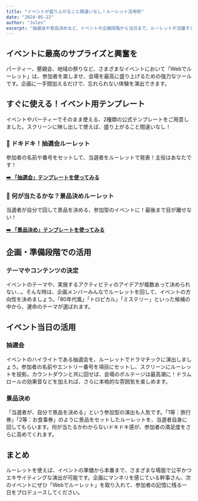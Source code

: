 ```yaml
---
title: "イベントが盛り上がること間違いなし！ルーレット活用術"
date: "2024-05-22"
author: "Jules"
excerpt: "抽選会や景品決めなど、イベントの企画段階から当日まで、ルーレットが活躍する場面とすぐに使えるテンプレートをご紹介します。"
---
```


## イベントに最高のサプライズと興奮を

パーティー、懇親会、地域の祭りなど、さまざまなイベントにおいて「Webでルーレット」は、参加者を楽しませ、会場を最高に盛り上げるための強力なツールです。企画に一手間加えるだけで、忘れられない体験を演出できます。

## すぐに使える！イベント用テンプレート

イベントやパーティーでそのまま使える、2種類の公式テンプレートをご用意しました。スクリーンに映し出して使えば、盛り上がること間違いなし！

### 🎯 ドキドキ！抽選会ルーレット

参加者の名前や番号をセットして、当選者をルーレットで発表！主役はあなたです！

**[➡️ 「抽選会」テンプレートを使ってみる](/templates/roulette/86a8fa9a-a9a9-4993-8755-e3b64f5a4500)**

### 🎁 何が当たるかな？景品決めルーレット

当選者が自分で回して景品を決める、参加型のイベントに！最後まで目が離せない！

**[➡️ 「景品決め」テンプレートを使ってみる](/templates/roulette/ef6b398c-1ee9-43e4-8bac-c0df3992282f)**

## 企画・準備段階での活用

### テーマやコンテンツの決定

イベントのテーマや、実施するアクティビティのアイデアが複数あって決められない...。そんな時は、企画メンバーみんなでルーレットを回して、イベントの方向性を決めましょう。「80年代風」「トロピカル」「ミステリー」といった候補の中から、運命のテーマが選ばれます。

## イベント当日の活用

### 抽選会

イベントのハイライトである抽選会を、ルーレットでドラマチックに演出しましょう。参加者の名前やエントリー番号を項目にセットし、スクリーンにルーレットを投影。カウントダウンと共に回せば、会場のボルテージは最高潮に！ドラムロールの効果音などを加えれば、さらに本格的な雰囲気を楽しめます。

### 景品決め

「当選者が、自分で景品を決める」という参加型の演出も人気です。「1等：旅行券」「2等：お食事券」のように景品をセットしたルーレットを、当選者自身に回してもらいます。何が当たるかわからないドキドキ感が、参加者の満足度をさらに高めてくれます。

## まとめ

ルーレットを使えば、イベントの準備から本番まで、さまざまな場面で公平かつエキサイティングな演出が可能です。企画にマンネリを感じている幹事さん、次のイベントにぜひ「Webでルーレット」を取り入れて、参加者の記憶に残る一日をプロデュースしてください。

